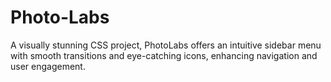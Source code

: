 # Photo-Labs
A visually stunning CSS project, PhotoLabs offers an intuitive sidebar menu with smooth transitions and eye-catching icons, enhancing navigation and user engagement.
